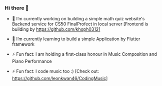 ### Hi there 👋

- 🔭 I’m currently working on building a simple math quiz website's Backend service for CS50 
      FinalProfect in local server [Frontend is building by https://github.com/khoph0312]

- 🌱 I’m currently learning to build a simple Application by Flutter framework

- ⚡ Fun fact: I am holding a first-class honour in Music Composition and Piano Performance

- ⚡ Fun fact: I code music too :) [Check out: https://github.com/leonkwan46/CodingMusic]

<!--
**leonkwan46/leonkwan46** is a ✨ _special_ ✨ repository because its `README.md` (this file) appears on your GitHub profile.

Here are some ideas to get you started:

- 🔭 I’m currently working on ...
- 🌱 I’m currently learning ...
- 👯 I’m looking to collaborate on ...
- 🤔 I’m looking for help with ...
- 💬 Ask me about ...
- 📫 How to reach me: ...
- 😄 Pronouns: ...
- ⚡ Fun fact: ...
-->
